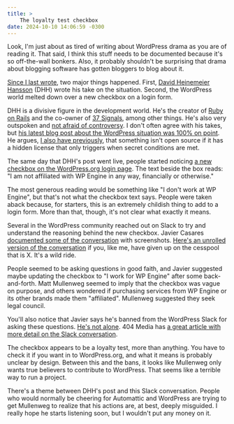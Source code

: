 ```yaml
---
title: >
    The loyalty test checkbox
date: 2024-10-10 14:06:59 -0300
---
```


Look, I'm just about as tired of writing about WordPress drama as you are of reading it. That said, I think this stuff needs to be documented because it's so off-the-wall bonkers. Also, it probably shouldn't be surprising that drama about blogging software has gotten bloggers to blog about it.

[Since I last wrote](https://anderegg.ca/2024/10/06/wordpress-vs-acf), two major things happened. First, [David Heinemeier Hansson](https://dhh.dk/) (DHH) wrote his take on the situation. Second, the WordPress world melted down over a new checkbox on a login form.

DHH is a divisive figure in the development world. He's the creator of [Ruby on Rails](https://rubyonrails.org/) and the co-owner of [37 Signals](https://37signals.com/), among other things. He's also very outspoken and [not afraid of controversy](https://www.theverge.com/2021/4/27/22406673/basecamp-political-speech-policy-controversy). I don't often agree with his takes, but [his latest blog post about the WordPress situation was 100% on point](https://world.hey.com/dhh/automattic-is-doing-open-source-dirty-b95cf128). He argues, [I also have previously](https://anderegg.ca/2024/09/28/the-hidden-wordpress-license), that something isn't open source if it has a hidden license that only triggers when secret conditions are met.

The same day that DHH's post went live, people started noticing [a new checkbox on the WordPress.org login page](https://login.wordpress.org/). The text beside the box reads: "I am not affiliated with WP Engine in any way, financially or otherwise."

The most generous reading would be something like "I don't work at WP Engine", but that's not what the checkbox text says. People were taken aback because, for starters, this is an extremely childish thing to add to a login form. More than that, though, it's not clear what exactly it means.

Several in the WordPress community reached out on Slack to try and understand the reasoning behind the new checkbox. Javier Casares [documented some of the conversation](https://x.com/JavierCasares/status/1843963052183433331) with screenshots. [Here's an unrolled version of the conversation](https://threadreaderapp.com/thread/1843963052183433331.html) if you, like me, have given up on the cesspool that is X. It's a wild ride.

People seemed to be asking questions in good faith, and Javier suggested maybe updating the checkbox to "I work for WP Engine" after some back-and-forth. Matt Mullenweg seemed to imply that the checkbox was vague on purpose, and others wondered if purchasing services from WP Engine or its other brands made them "affiliated". Mullenweg suggested they seek legal council.

You'll also notice that Javier says he's banned from the WordPress Slack for asking these questions. [He's not alone](https://x.com/LinuxJedi/status/1843966957495939093). 404 Media has [a great article with more detail on the Slack conversation](https://www.404media.co/wordpress-checkbox-login-wp-engine/).

The checkbox appears to be a loyalty test, more than anything. You have to check it if you want in to WordPress.org, and what it means is probably unclear by design. Between this and the bans, it looks like Mullenweg only wants true believers to contribute to WordPress. That seems like a terrible way to run a project.

There's a theme between DHH's post and this Slack conversation. People who would normally be cheering for Automattic and WordPress are trying to get Mullenweg to realize that his actions are, at best, deeply misguided. I really hope he starts listening soon, but I wouldn't put any money on it.